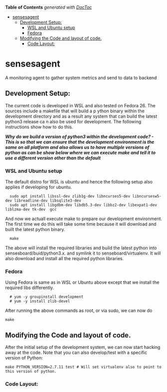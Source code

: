 <!-- START doctoc generated TOC please keep comment here to allow auto update -->
<!-- DON'T EDIT THIS SECTION, INSTEAD RE-RUN doctoc TO UPDATE -->
**Table of Contents**  *generated with [DocToc](https://github.com/thlorenz/doctoc)*

- [sensesagent](#sensesagent)
  - [Development Setup:](#development-setup)
    - [WSL and Ubuntu setup](#wsl-and-ubuntu-setup)
    - [Fedora](#fedora)
  - [Modifying the Code and layout of code.](#modifying-the-code-and-layout-of-code)
    - [Code Layout:](#code-layout)

<!-- END doctoc generated TOC please keep comment here to allow auto update -->

# sensesagent
A monitoring agent to gather system metrics and send to data to backend

## Development Setup: 

The current code is developed in WSL and also tested on Fedora 26. The sources include a makefile that will build a p
ython binary within the development directory and as a result any system that can build the latest python3 release ca
n also be used for development. The following instructions show how to do this. 

***Why do we build a version of python3 within the development code? - This is so that we can ensure that the development environment is the same on all platform and also allows us to have multiple versions of python as can be show below where we can execute __**make**__ and tell it to use a different version other than the default***


### WSL and Ubuntu setup

The default distro for WSL is ubuntu and hence the following setup also applies if developing for ubuntu. 

``` 
  sudo apt install libssl-dev zlib1g-dev libncurses5-dev libncursesw5-dev libreadline-dev libsqlite3-dev 
  sudo apt install libgdbm-dev libdb5.3-dev libbz2-dev libexpat1-dev liblzma-dev tk-dev  gcc
``` 
And now we actuall execute make to prepare our development environment.  The first time we do this will take some time because it will download and built the latest python binary.
``` 
  make 
```

The above will install the required libraries and build the latest python into sensesboard/buid/python3.x. and symlink it to senseboard/virtualenv. It will also download and install all the required python libraries. 

### Fedora 
Using Fedora is same as in WSL or Ubuntu above except that we install the required libs differently. 

```
  # yum -y groupinstall development
  # yum -y install zlib-devel
```


After running the above commands as root, or via sudo, we can now do 

```  
make
```

## Modifying the Code and layout of code.

After the initial setup of the development system, we can now start hacking away at the code. Note that you  can also develop/test with a specific version of Python:

    make PYTHON_VERSION=2.7.11 test # Will set virtualenv also to point to this version of python. 


### Code Layout: 


